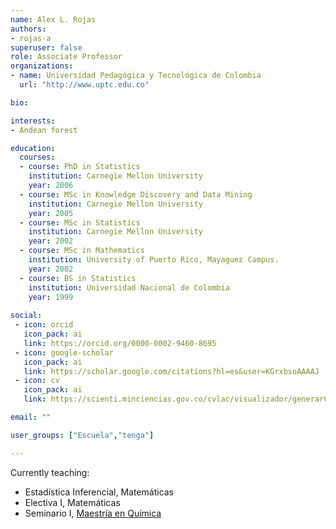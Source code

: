 ```yaml
---
name: Alex L. Rojas
authors:
- rojas-a
superuser: false
role: Associate Professor
organizations:
- name: Universidad Pedagógica y Tecnológica de Colombia
  url: "http://www.uptc.edu.co"

bio:

interests:
- Andean forest

education:
  courses:
  - course: PhD in Statistics
    institution: Carnegie Mellon University
    year: 2006
  - course: MSc in Knowledge Discovery and Data Mining
    institution: Carnegie Mellon University
    year: 2005
  - course: MSc in Statistics
    institution: Carnegie Mellon University
    year: 2002
  - course: MSc in Mathematics
    institution: University of Puerto Rico, Mayaguez Campus.
    year: 2002
  - course: BS in Statistics
    institution: Universidad Nacional de Colombia
    year: 1999
    
social:
 - icon: orcid
   icon_pack: ai
   link: https://orcid.org/0000-0002-9460-8695
 - icon: google-scholar
   icon_pack: ai
   link: https://scholar.google.com/citations?hl=es&user=KGrxbsoAAAAJ
 - icon: cv
   icon_pack: ai
   link: https://scienti.minciencias.gov.co/cvlac/visualizador/generarCurriculoCv.do?cod_rh=0000100943

email: ""

user_groups: ["Escuela","tenga"]

---
```


Currently teaching:
+ Estadística Inferencial, Matemáticas
+ Electiva I, Matemáticas
+ Seminario I, [Maestría en Química](http://www.uptc.edu.co/facultades/f_ciencias/maestria/quimica/inf_general/index.html)


